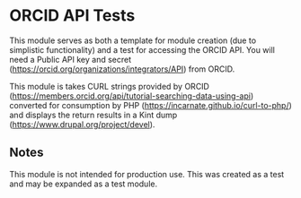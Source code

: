 # ORCID API Tests

This module serves as both a template for module creation (due to simplistic functionality) and a test for accessing the ORCID API. You will need a Public API key and secret (https://orcid.org/organizations/integrators/API) from ORCID.

This module is takes CURL strings provided by ORCID (https://members.orcid.org/api/tutorial-searching-data-using-api) converted for consumption by PHP (https://incarnate.github.io/curl-to-php/) and displays the return results in a Kint dump (https://www.drupal.org/project/devel).

## Notes

This module is not intended for production use. This was created as a test and may be expanded as a test module.
